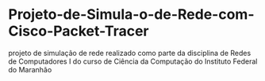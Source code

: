 # Projeto-de-Simula-o-de-Rede-com-Cisco-Packet-Tracer
projeto de simulação de rede realizado como parte da disciplina de Redes de Computadores I do curso de Ciência da Computação do Instituto Federal do Maranhão

